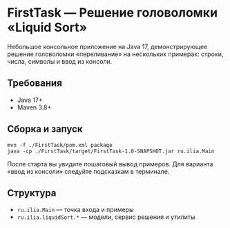 # FirstTask — Решение головоломки «Liquid Sort»

Небольшое консольное приложение на Java 17, демонстрирующее решение головоломки «переливание» на нескольких примерах: строки, числа, символы и ввод из консоли.

## Требования
- Java 17+
- Maven 3.8+

## Сборка и запуск
```
mvn -f ./FirstTask/pom.xml package
java -cp ./FirstTask/target/FirstTask-1.0-SNAPSHOT.jar ru.ilia.Main
```

После старта вы увидите пошаговый вывод примеров. Для варианта «ввод из консоли» следуйте подсказкам в терминале.

## Структура
- `ru.ilia.Main` — точка входа и примеры
- `ru.ilia.liquidSort.*` — модели, сервис решения и утилиты
